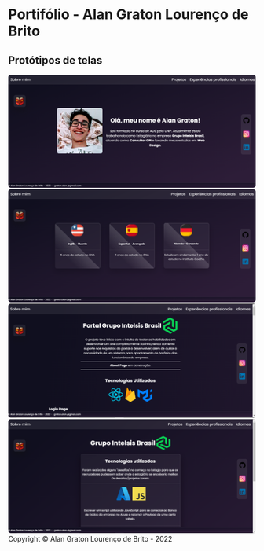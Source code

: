 # Portifólio - Alan Graton Lourenço de Brito

## Protótipos de telas

<img src="./screens/LandingPage.png" style="border-radius: 5px" alt="Landing Page IMG" />
<img src="./screens/Idioms.png" style="border-radius: 5px" alt="Landing Page IMG" />
<img src="./screens/Projects.png" style="border-radius: 5px" alt="Landing Page IMG" />
<img src="./screens/ProfessionalExperience.png" style="border-radius: 5px" alt="Landing Page IMG" />

<footer>Copyright © Alan Graton Lourenço de Brito - 2022</foooter>

